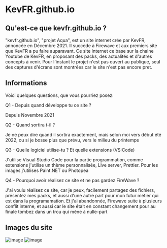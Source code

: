 # KevFR.github.io
<h2> Qu'est-ce que kevfr.github.io ? </h2>

"kevfr.github.io", "projet Aqua", est un site internet crée par KevFR, annoncée en Décembre 2021. Il succède à Firewave et aux premiers site que KevFR a pu faire auparavant. Ce site internet ce base sur la chaine Youtube de KevFR, en proposant des packs, des actualités et d'autres concepts à venir. Pour l'instant le projet n'est pas ouvert au publique, seul des captures d'écrans sont montrées car le site n'est pas encore pret.

<h2> Informations </h2>

Voici quelques questions, que vous pourriez posez:

Q1 - Depuis quand développe tu ce site ?

Depuis Novembre 2021 

Q2 - Quand sortira t-il ?

Je ne peux dire quand il sortira exactement, mais selon moi vers début été 2022, ou si je bosse plus que prévu, vers le milieu du printemps

Q3 - Quelle logiciel utilise-tu ? Et quelle extensions (VS:Code)

J'utilise Visual Studio Code pour la partie programmation, comme extensions j'utilise un thème personnalisée, Live server, Prettier. Pour les images j'utilises Paint.NET ou Photopea

Q4 - Pourquoi avoir réalisez ce site et ne pas gardez FireWave ?

J'ai voulu réalisez ce site, car je peux, facilement partagez des fichiers, présentez mes packs, et aussi d'une autre part pour mon futur métier qui est dans la programamation. Et j'ai abandonnée, Firewave suite à plusieurs conflit interne, et aussi car le site était en constant changement pour au finale tombez dans un trou qui mène à nulle-part

<h2> Images du site </h2>

![image](https://user-images.githubusercontent.com/70813133/145669610-b4676765-5a72-4bc4-93ef-4dd2815e85e3.png)
![image](https://user-images.githubusercontent.com/70813133/145669625-544b739a-fbdf-44b5-b1a7-e03aca82100d.png)

